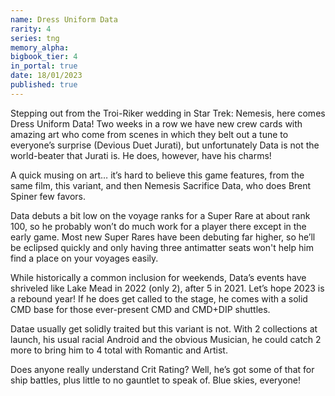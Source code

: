 ```yaml
---
name: Dress Uniform Data
rarity: 4
series: tng
memory_alpha:
bigbook_tier: 4
in_portal: true
date: 18/01/2023
published: true
---
```


Stepping out from the Troi-Riker wedding in Star Trek: Nemesis, here comes Dress Uniform Data! Two weeks in a row we have new crew cards with amazing art who come from scenes in which they belt out a tune to everyone’s surprise (Devious Duet Jurati), but unfortunately Data is not the world-beater that Jurati is. He does, however, have his charms!

A quick musing on art… it’s hard to believe this game features, from the same film, this variant, and then Nemesis Sacrifice Data, who does Brent Spiner few favors.

Data debuts a bit low on the voyage ranks for a Super Rare at about rank 100, so he probably won’t do much work for a player there except in the early game. Most new Super Rares have been debuting far higher, so he’ll be eclipsed quickly and only having three antimatter seats won't help him find a place on your voyages easily.

While historically a common inclusion for weekends, Data’s events have shriveled like Lake Mead in 2022 (only 2), after 5 in 2021. Let’s hope 2023 is a rebound year! If he does get called to the stage, he comes with a solid CMD base for those ever-present CMD and CMD+DIP shuttles.

Datae usually get solidly traited but this variant is not. With 2 collections at launch, his usual racial Android and the obvious Musician, he could catch 2 more to bring him to 4 total with Romantic and Artist.

Does anyone really understand Crit Rating? Well, he’s got some of that for ship battles, plus little to no gauntlet to speak of. Blue skies, everyone!
